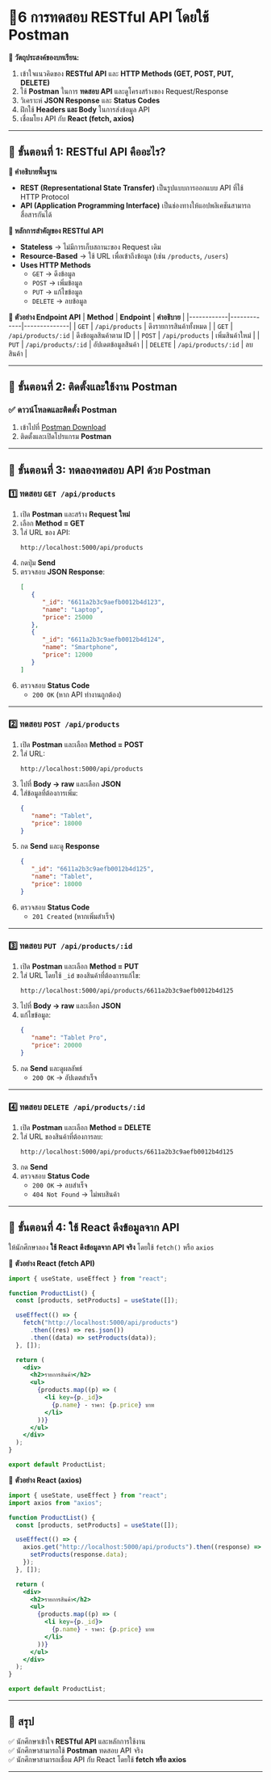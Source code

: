# **📌6 การทดสอบ RESTful API โดยใช้ Postman**
**🔹 วัตถุประสงค์ของบทเรียน:**  
1. เข้าใจแนวคิดของ **RESTful API** และ **HTTP Methods (GET, POST, PUT, DELETE)**
2. ใช้ **Postman** ในการ **ทดสอบ API** และดูโครงสร้างของ Request/Response
3. วิเคราะห์ **JSON Response** และ **Status Codes**
4. ฝึกใช้ **Headers และ Body** ในการส่งข้อมูล API
5. เชื่อมโยง API กับ **React (fetch, axios)**

---

## **📍 ขั้นตอนที่ 1: RESTful API คืออะไร?**
**📌 คำอธิบายพื้นฐาน**  
- **REST (Representational State Transfer)** เป็นรูปแบบการออกแบบ API ที่ใช้ HTTP Protocol
- **API (Application Programming Interface)** เป็นช่องทางให้แอปพลิเคชันสามารถสื่อสารกันได้

**📌 หลักการสำคัญของ RESTful API**
- **Stateless** → ไม่มีการเก็บสถานะของ Request เดิม
- **Resource-Based** → ใช้ URL เพื่อเข้าถึงข้อมูล (เช่น `/products`, `/users`)
- **Uses HTTP Methods**
  - `GET` → ดึงข้อมูล
  - `POST` → เพิ่มข้อมูล
  - `PUT` → แก้ไขข้อมูล
  - `DELETE` → ลบข้อมูล

**📌 ตัวอย่าง Endpoint API**
| **Method** | **Endpoint** | **คำอธิบาย** |
|------------|-------------|--------------|
| `GET` | `/api/products` | ดึงรายการสินค้าทั้งหมด |
| `GET` | `/api/products/:id` | ดึงข้อมูลสินค้าตาม ID |
| `POST` | `/api/products` | เพิ่มสินค้าใหม่ |
| `PUT` | `/api/products/:id` | อัปเดตข้อมูลสินค้า |
| `DELETE` | `/api/products/:id` | ลบสินค้า |

---

## **📍 ขั้นตอนที่ 2: ติดตั้งและใช้งาน Postman**
### **✅ ดาวน์โหลดและติดตั้ง Postman**
1. เข้าไปที่ [Postman Download](https://www.postman.com/downloads/)
2. ติดตั้งและเปิดโปรแกรม **Postman**

---

## **📍 ขั้นตอนที่ 3: ทดลองทดสอบ API ด้วย Postman**
### **1️⃣ ทดสอบ `GET /api/products`**
1. เปิด **Postman** และสร้าง **Request ใหม่**
2. เลือก **Method = GET**
3. ใส่ URL ของ API:
   ```
   http://localhost:5000/api/products
   ```
4. กดปุ่ม **Send**
5. ตรวจสอบ **JSON Response**:
   ```json
   [
      {
         "_id": "6611a2b3c9aefb0012b4d123",
         "name": "Laptop",
         "price": 25000
      },
      {
         "_id": "6611a2b3c9aefb0012b4d124",
         "name": "Smartphone",
         "price": 12000
      }
   ]
   ```
6. ตรวจสอบ **Status Code**
   - `200 OK` (หาก API ทำงานถูกต้อง)

---

### **2️⃣ ทดสอบ `POST /api/products`**
1. เปิด **Postman** และเลือก **Method = POST**
2. ใส่ URL:
   ```
   http://localhost:5000/api/products
   ```
3. ไปที่ **Body → raw** และเลือก **JSON**
4. ใส่ข้อมูลที่ต้องการเพิ่ม:
   ```json
   {
      "name": "Tablet",
      "price": 18000
   }
   ```
5. กด **Send** และดู **Response**
   ```json
   {
      "_id": "6611a2b3c9aefb0012b4d125",
      "name": "Tablet",
      "price": 18000
   }
   ```
6. ตรวจสอบ **Status Code**
   - `201 Created` (หากเพิ่มสำเร็จ)

---

### **3️⃣ ทดสอบ `PUT /api/products/:id`**
1. เปิด **Postman** และเลือก **Method = PUT**
2. ใส่ URL โดยใช้ `_id` ของสินค้าที่ต้องการแก้ไข:
   ```
   http://localhost:5000/api/products/6611a2b3c9aefb0012b4d125
   ```
3. ไปที่ **Body → raw** และเลือก **JSON**
4. แก้ไขข้อมูล:
   ```json
   {
      "name": "Tablet Pro",
      "price": 20000
   }
   ```
5. กด **Send** และดูผลลัพธ์
   - `200 OK` → อัปเดตสำเร็จ

---

### **4️⃣ ทดสอบ `DELETE /api/products/:id`**
1. เปิด **Postman** และเลือก **Method = DELETE**
2. ใส่ URL ของสินค้าที่ต้องการลบ:
   ```
   http://localhost:5000/api/products/6611a2b3c9aefb0012b4d125
   ```
3. กด **Send**
4. ตรวจสอบ **Status Code**
   - `200 OK` → ลบสำเร็จ
   - `404 Not Found` → ไม่พบสินค้า

---

## **📍 ขั้นตอนที่ 4: ใช้ React ดึงข้อมูลจาก API**
ให้นักศึกษาลอง **ใช้ React ดึงข้อมูลจาก API จริง** โดยใช้ `fetch()` หรือ `axios`

📌 **ตัวอย่าง React (fetch API)**
```jsx
import { useState, useEffect } from "react";

function ProductList() {
  const [products, setProducts] = useState([]);

  useEffect(() => {
    fetch("http://localhost:5000/api/products")
      .then((res) => res.json())
      .then((data) => setProducts(data));
  }, []);

  return (
    <div>
      <h2>รายการสินค้า</h2>
      <ul>
        {products.map((p) => (
          <li key={p._id}>
            {p.name} - ราคา: {p.price} บาท
          </li>
        ))}
      </ul>
    </div>
  );
}

export default ProductList;
```

📌 **ตัวอย่าง React (axios)**
```jsx
import { useState, useEffect } from "react";
import axios from "axios";

function ProductList() {
  const [products, setProducts] = useState([]);

  useEffect(() => {
    axios.get("http://localhost:5000/api/products").then((response) => {
      setProducts(response.data);
    });
  }, []);

  return (
    <div>
      <h2>รายการสินค้า</h2>
      <ul>
        {products.map((p) => (
          <li key={p._id}>
            {p.name} - ราคา: {p.price} บาท
          </li>
        ))}
      </ul>
    </div>
  );
}

export default ProductList;
```

---

## **📍 สรุป**
✅ นักศึกษาเข้าใจ **RESTful API** และหลักการใช้งาน  
✅ นักศึกษาสามารถใช้ **Postman** ทดสอบ API จริง  
✅ นักศึกษาสามารถเชื่อม API กับ React โดยใช้ **fetch หรือ axios**  

---
